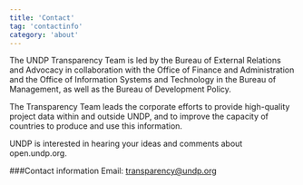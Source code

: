```yaml
---
title: 'Contact'
tag: 'contactinfo'
category: 'about'
---
```

The UNDP Transparency Team is led by the Bureau of External Relations and Advocacy in collaboration with the Office of Finance and Administration and the Office of Information Systems and Technology in the Bureau of Management, as well as the Bureau of Development Policy.

The Transparency Team leads the corporate efforts to provide high-quality project data within and outside UNDP, and to improve the capacity of countries to produce and use this information. 

UNDP is interested in hearing your ideas and comments about open.undp.org.

###Contact information
Email: [transparency@undp.org](mailto:transparency@undp.org)